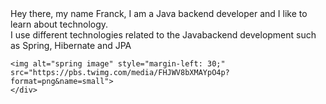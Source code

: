 <html lang="en">

<head>
    <meta charset="UTF-8">
    <meta http-equiv="X-UA-Compatible" content="IE=edge">
    <meta name="viewport" content="width=device-width, initial-scale=1.0">
</head>

<body >
    <div>Hey there, my name Franck, I am a Java backend developer and I like to learn about technology.
    </div>
    <div>I use different technologies related to the Javabackend development such as Spring, Hibernate and JPA</div>
    <div style="display: flex; justify-content: center; height: 200; margin-top:0;">
    
    
    <img alt="spring image" style="margin-left: 30;" src="https://pbs.twimg.com/media/FHJWV8bXMAYpO4p?format=png&name=small">
    </div>
    
</body>

</html>
